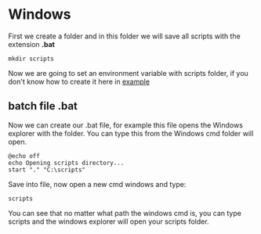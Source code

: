 # Windows

First we create a folder and in this folder we will save all scripts with the extension **.bat**

```batch
mkdir scripts
```
Now we are going to set an environment variable with scripts folder, if you don't know how to create it here in [example](https://www.computerhope.com/issues/ch000549.htm)

## batch file .bat
Now we can create our .bat file, for example this file opens the Windows explorer with the folder. You can type this from the Windows cmd folder will open.

```batch
@echo off
echo Opening scripts directory...
start "." "C:\scripts"
```
Save into file, now open a new cmd windows and type:

```batch
scripts
```
You can see that no matter what path the windows cmd is, you can type scripts and the windows explorer will open your scripts folder.
